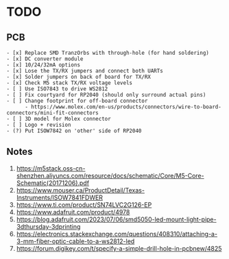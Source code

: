 # TODO

## PCB
    - [x] Replace SMD TranzOrbs with through-hole (for hand soldering)
    - [x] DC converter module
    - [x] 10/24/32mA options
    - [x] Lose the TX/RX jumpers and connect both UARTs
    - [x] Solder jumpers on back of board for TX/RX
    - [x] Check M5 stack TX/RX voltage levels
    - [ ] Use ISO7843 to drive WS2812
    - [ ] Fix courtyard for RP2040 (should only surround actual pins)
    - [ ] Change footprint for off-board connector
          - https://www.molex.com/en-us/products/connectors/wire-to-board-connectors/mini-fit-connectors
    - [ ] 3D model for Molex connector
    - [ ] Logo + revision
    - (?) Put ISOW7842 on 'other' side of RP2040

## Notes

1. https://m5stack.oss-cn-shenzhen.aliyuncs.com/resource/docs/schematic/Core/M5-Core-Schematic(20171206).pdf
2. https://www.mouser.ca/ProductDetail/Texas-Instruments/ISOW7841FDWER
3. https://www.ti.com/product/SN74LVC2G126-EP
4. https://www.adafruit.com/product/4978
5. https://blog.adafruit.com/2023/07/06/smd5050-led-mount-light-pipe-3dthursday-3dprinting
6. https://electronics.stackexchange.com/questions/408310/attaching-a-3-mm-fiber-optic-cable-to-a-ws2812-led
7. https://forum.digikey.com/t/specify-a-simple-drill-hole-in-pcbnew/4825
